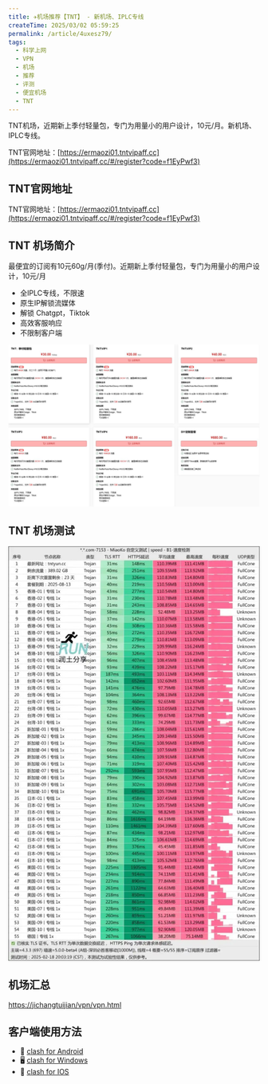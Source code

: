 ```yaml
---
title: ✈️机场推荐【TNT】 - 新机场、IPLC专线
createTime: 2025/03/02 05:59:25
permalink: /article/4uxesz79/
tags:
  - 科学上网
  - VPN
  - 机场
  - 推荐
  - 评测
  - 便宜机场
  - TNT
---
```


TNT机场，近期新上季付轻量包，专门为用量小的用户设计，10元/月。新机场、IPLC专线。

TNT官网地址：[https://ermaozi01.tntvipaff.cc](https://ermaozi01.tntvipaff.cc/#/register?code=f1EyPwf3)

<!-- more -->

## TNT官网地址

TNT官网地址：[https://ermaozi01.tntvipaff.cc](https://ermaozi01.tntvipaff.cc/#/register?code=f1EyPwf3)

## TNT 机场简介

最便宜的订阅有10元60g/月(季付)。近期新上季付轻量包，专门为用量小的用户设计，10元/月

- 全IPLC专线，不限速
- 原生IP解锁流媒体
- 解锁 Chatgpt，Tiktok
- 高效客服响应
- 不限制客户端

![TNT 机场价格](images/机场推荐TNT/image.png)

## TNT 机场测试

![TNT 机场测试](images/机场推荐TNT/image-1.png)

## 机场汇总

[https://jichangtuijian/vpn/vpn.html](https://jichangtuijian/vpn/vpn.html)

## 客户端使用方法

- 📱 [clash for Android](https://jichangtuijian.uk/article/clashforAndroid.html)
- 🖥 [clash for Windows](https://jichangtuijian.uk/article/clash.html)
- 🍎 [clash for IOS](https://jichangtuijian.uk/article/Shadowrocket.html)
